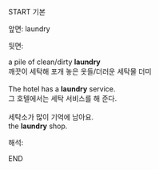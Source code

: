 START
기본

앞면:
laundry


뒷면:
<div>a pile of clean/dirty <strong>laundry</strong> </div><div><div>깨끗이 세탁해 포개 놓은 옷들/더러운 세탁물 더미<br><br><div>The hotel has a <strong>laundry</strong> service. </div><div><div>그 호텔에서는 세탁 서비스를 해 준다.<br><br><div><div>세탁소가 많이 기억에 남아요.</div></div><div><div>the <strong>laundry</strong> shop.</div></div></div></div></div></div>


해석:

END